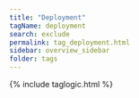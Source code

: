 ```yaml
---
title: "Deployment"
tagName: deployment
search: exclude
permalink: tag_deployment.html
sidebar: overview_sidebar
folder: tags
---
```

{% include taglogic.html %}
